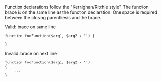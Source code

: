 Function declarations follow the "Kernighan/Ritchie style". The function brace is on the same line as the function declaration. One space is required between the closing parenthesis and the brace.

Valid: brace on same line
```
function fooFunction($arg1, $arg2 = '') {
    ...
}
```

Invalid: brace on next line
```
function fooFunction($arg1, $arg2 = '')
{
    ...
}
```
